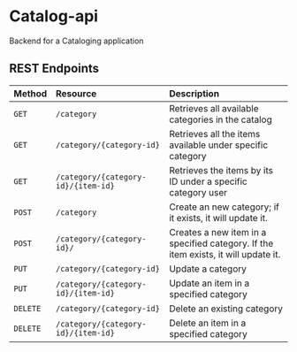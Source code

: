 # Catalog-api
Backend for a Cataloging application

## REST Endpoints

| Method             | Resource         | Description                                                                                    |
|:-------------------|:-----------------|:-----------------------------------------------------------------------------------------------|
| `GET`              | `/category`              | Retrieves all available categories in the catalog                                                                     |
| `GET`              | `/category/{category-id}`         | Retrieves all the items available under specific category                                               |
| `GET`              | `/category/{category-id}/{item-id}`     | Retrieves the items by its ID under a specific category user                                                                  |
| `POST`             | `/category`         | Create an new category; if it exists, it will update it.                       |
| `POST`              | `/category/{category-id}/`     | Creates a new item in a specified category. If the item exists, it will update it.      |
| `PUT`           | `/category/{category-id}`     | Update a category |
| `PUT`           | `/category/{category-id}/{item-id}`     | Update an item in a specified category |
| `DELETE`           | `/category/{category-id}`     | Delete an existing category |
| `DELETE`           | `/category/{category-id}/{item-id}`     | Delete an item in a specified category |
